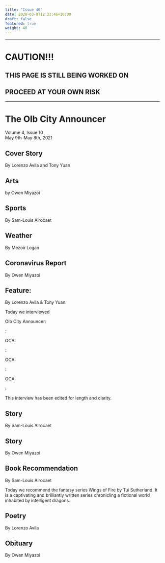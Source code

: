 ```yaml
---
title: "Issue 40"
date: 2020-03-8T12:33:46+10:00
draft: false
featured: true
weight: 40
---
```


------------------------
# CAUTION!!!    
## THIS PAGE IS STILL BEING WORKED ON    
## PROCEED AT YOUR OWN RISK    
------------------------

# The Olb City Announcer    
Volume 4, Issue 10   
May 9th-May 8th, 2021    

## Cover Story
By Lorenzo Avila and Tony Yuan



## Arts
by Owen Miyazoi



## Sports
By Sam-Louis Alrocaet



## Weather
By Mezoir Logan



## Coronavirus Report
By Owen Miyazoi    



## Feature: 
By Lorenzo Avila & Tony Yuan

Today we interviewed 

Olb City Announcer:

: 

OCA: 

: 

OCA: 

:

OCA: 

: 

This interview has been edited for length and clarity.

## Story
By Sam-Louis Alrocaet



## Story
By Owen Miyazoi



## Book Recommendation
By Sam-Louis Alrocaet

Today we recommend the fantasy series Wings of Fire by Tui Sutherland. It is a captivating and brilliantly written series chronicling a fictional world inhabited by intelligent dragons.

## Poetry
By Lorenzo Avila



## Obituary
By Owen Miyazoi


